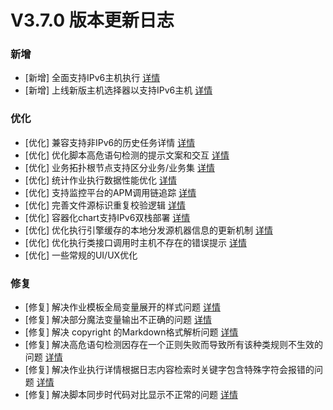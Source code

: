 # V3.7.0 版本更新日志



### 新增
- [新增] 全面支持IPv6主机执行 [详情](http://github.com/Tencent/bk-job/issues/1056)
- [新增] 上线新版主机选择器以支持IPv6主机 [详情](http://github.com/Tencent/bk-job/issues/1189)


### 优化
- [优化] 兼容支持非IPv6的历史任务详情 [详情](http://github.com/Tencent/bk-job/issues/1280)
- [优化] 优化脚本高危语句检测的提示文案和交互 [详情](http://github.com/Tencent/bk-job/issues/1572)
- [优化] 业务拓扑根节点支持区分业务/业务集 [详情](http://github.com/Tencent/bk-job/issues/1459)
- [优化] 统计作业执行数据性能优化 [详情](http://github.com/Tencent/bk-job/issues/1418)
- [优化] 支持监控平台的APM调用链追踪 [详情](http://github.com/Tencent/bk-job/issues/1161)
- [优化] 完善文件源标识重复校验逻辑 [详情](http://github.com/Tencent/bk-job/issues/1154)
- [优化] 容器化chart支持IPv6双栈部署 [详情](http://github.com/Tencent/bk-job/issues/1149)
- [优化] 优化执行引擎缓存的本地分发源机器信息的更新机制 [详情](http://github.com/Tencent/bk-job/issues/1081)
- [优化] 优化执行类接口调用时主机不存在的错误提示 [详情](http://github.com/Tencent/bk-job/issues/1078)
- [优化] 一些常规的UI/UX优化


### 修复
- [修复] 解决作业模板全局变量展开的样式问题 [详情](http://github.com/Tencent/bk-job/issues/1569)
- [修复] 解决部分魔法变量输出不正确的问题 [详情](http://github.com/Tencent/bk-job/issues/1481)
- [修复] 解决 copyright 的Markdown格式解析问题 [详情](http://github.com/Tencent/bk-job/issues/1471)
- [修复] 解决高危语句检测因存在一个正则失败而导致所有该种类规则不生效的问题 [详情](http://github.com/Tencent/bk-job/issues/1440)
- [修复] 解决作业执行详情根据日志内容检索时关键字包含特殊字符会报错的问题 [详情](http://github.com/Tencent/bk-job/issues/1441)
- [修复] 解决脚本同步时代码对比显示不正常的问题 [详情](http://github.com/Tencent/bk-job/issues/1097)

